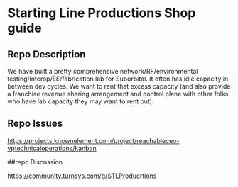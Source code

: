 # Starting Line Productions Shop guide

## Repo Description

We have built a pretty comprehensive network/RF/environmental testing/interop/EE/fabrication lab for Suborbital. It often has idle capacity in between dev cycles. We want to rent that excess capacity (and also provide a franchise revenue sharing arrangement and control plane with other folks who have lab capacity they may want to rent out).

## Repo Issues

https://projects.knownelement.com/project/reachableceo-vptechnicaloperations/kanban

##repo Discussion

https://community.turnsys.com/g/STLProducrtions
